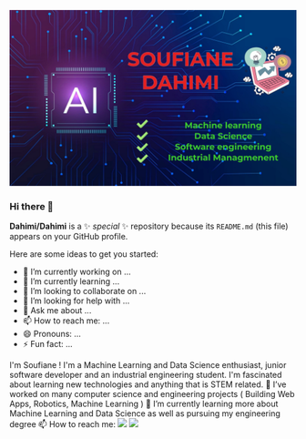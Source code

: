 ![alt text](https://github.com/Dahimi/Dahimi/blob/main/header_photo.jpg?raw=true)
### Hi there 👋

**Dahimi/Dahimi** is a ✨ _special_ ✨ repository because its `README.md` (this file) appears on your GitHub profile.

Here are some ideas to get you started:

- 🔭 I’m currently working on ...
- 🌱 I’m currently learning ...
- 👯 I’m looking to collaborate on ...
- 🤔 I’m looking for help with ...
- 💬 Ask me about ...
- 📫 How to reach me: ...
- 😄 Pronouns: ...
- ⚡ Fun fact: ...

I'm Soufiane ! I'm a Machine Learning and Data Science enthusiast, junior software developer and an industrial engineering student. I'm fascinated about learning new technologies
and anything that is STEM related. 
🔭 I’ve worked on many computer science and engineering projects ( Building Web Apps, Robotics, Machine Learning ) 
🌱 I’m currently learning more about Machine Learning and Data Science as well as pursuing my engineering degree
📫 How to reach me:
<img src="{https://img.shields.io/badge/LinkedIn-0077B5?style=for-the-badge&logo=linkedin&logoColor=white
}" />
<img src="{https://img.shields.io/badge/GitHub-100000?style=for-the-badge&logo=github&logoColor=white
}" />
